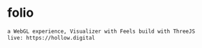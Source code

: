 # folio

``` bash
a WebGL experience, Visualizer with Feels build with ThreeJS
live: https://hollow.digital

```
